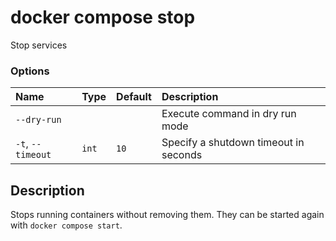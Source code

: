 # docker compose stop

<!---MARKER_GEN_START-->
Stop services

### Options

| Name              | Type  | Default | Description                           |
|:------------------|:------|:--------|:--------------------------------------|
| `--dry-run`       |       |         | Execute command in dry run mode       |
| `-t`, `--timeout` | `int` | `10`    | Specify a shutdown timeout in seconds |


<!---MARKER_GEN_END-->

## Description

Stops running containers without removing them. They can be started again with `docker compose start`.
